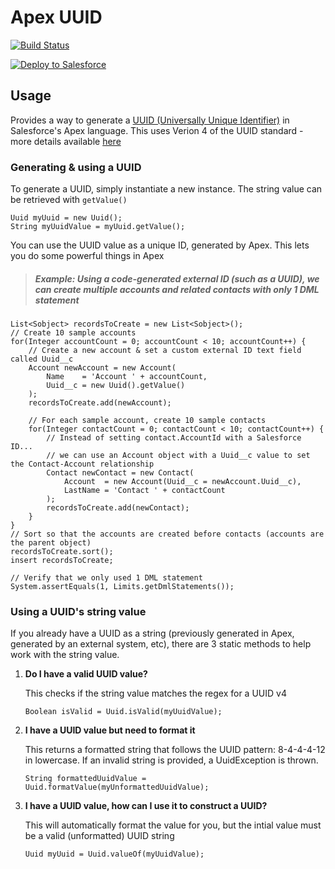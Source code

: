 # Apex UUID
[![Build Status](https://travis-ci.org/jongpie/ApexUuid.svg?branch=master)](https://travis-ci.org/jongpie/ApexUuid)

<a href="https://githubsfdeploy.herokuapp.com" target="_blank">
    <img alt="Deploy to Salesforce" src="https://raw.githubusercontent.com/afawcett/githubsfdeploy/master/deploy.png">
</a>

## Usage
Provides a way to generate a [UUID (Universally Unique Identifier)](https://en.wikipedia.org/wiki/Universally_unique_identifier) in Salesforce's Apex language. This uses Verion 4 of the UUID standard - more details available [here](https://en.wikipedia.org/wiki/Universally_unique_identifier#Version_4_(random))

### Generating & using a UUID
To generate a UUID, simply instantiate a new instance. The string value can be retrieved with `getValue()`
```
Uuid myUuid = new Uuid();
String myUuidValue = myUuid.getValue();
```

You can use the UUID value as a unique ID, generated by Apex. This lets you do some powerful things in Apex

> ##### Example: Using a code-generated external ID (such as a UUID), we can create multiple accounts and related contacts with only 1 DML statement

```
List<Sobject> recordsToCreate = new List<Sobject>();
// Create 10 sample accounts
for(Integer accountCount = 0; accountCount < 10; accountCount++) {
    // Create a new account & set a custom external ID text field called Uuid__c
    Account newAccount = new Account(
        Name    = 'Account ' + accountCount,
        Uuid__c = new Uuid().getValue()
    );
    recordsToCreate.add(newAccount);

    // For each sample account, create 10 sample contacts
    for(Integer contactCount = 0; contactCount < 10; contactCount++) {
        // Instead of setting contact.AccountId with a Salesforce ID...
        // we can use an Account object with a Uuid__c value to set the Contact-Account relationship
        Contact newContact = new Contact(
            Account  = new Account(Uuid__c = newAccount.Uuid__c),
            LastName = 'Contact ' + contactCount
        );
        recordsToCreate.add(newContact);
    }
}
// Sort so that the accounts are created before contacts (accounts are the parent object)
recordsToCreate.sort();
insert recordsToCreate;

// Verify that we only used 1 DML statement
System.assertEquals(1, Limits.getDmlStatements());
```

### Using a UUID's string value
If you already have a UUID as a string (previously generated in Apex, generated by an external system, etc), there are 3 static methods to help work with the string value.
1. **Do I have a valid UUID value?**

    This checks if the string value matches the regex for a UUID v4
    ```
    Boolean isValid = Uuid.isValid(myUuidValue);
    ```
2. **I have a UUID value but need to format it**

    This returns a formatted string that follows the UUID pattern: 8-4-4-4-12 in lowercase. If an invalid string is provided, a UuidException is thrown.
    ```
    String formattedUuidValue = Uuid.formatValue(myUnformattedUuidValue);
    ```
3. **I have a UUID value, how can I use it to construct a UUID?**

    This will automatically format the value for you, but the intial value must be a valid (unformatted) UUID string
    ```
    Uuid myUuid = Uuid.valueOf(myUuidValue);
    ```
